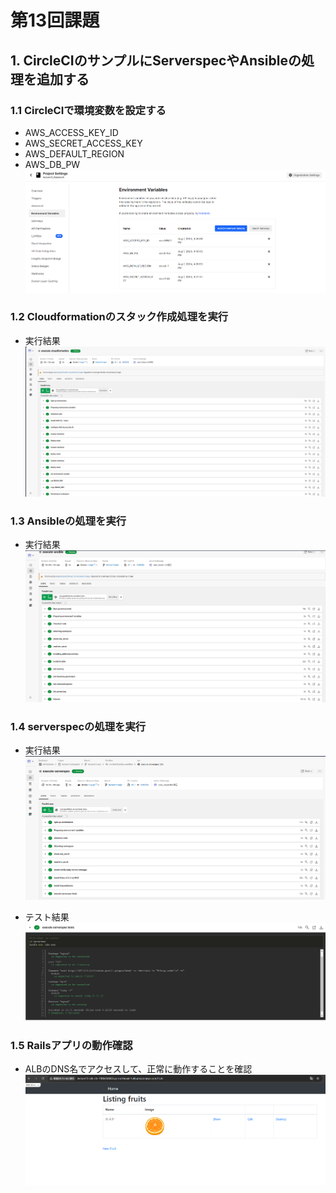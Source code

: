 # 第13回課題

## 1. CircleCIのサンプルにServerspecやAnsibleの処理を追加する
### 1.1 CircleCIで環境変数を設定する
- AWS_ACCESS_KEY_ID
- AWS_SECRET_ACCESS_KEY
- AWS_DEFAULT_REGION
- AWS_DB_PW
 ![CircleCI環境変数一覧](images/1.1_environment_variables.png)

### 1.2 Cloudformationのスタック作成処理を実行
- 実行結果
 ![1.2 Cloudformationのスタック作成の実行結果](images/1.2_result_CFn.png)
 
### 1.3 Ansibleの処理を実行
- 実行結果
 ![1.3 Ansibleの実行結果](images/1.3_result_ansible.png)
 
### 1.4 serverspecの処理を実行
- 実行結果
 ![1.4.1 serverspecの実行結果](images/1.4.1_result_serverspec.png)
 
- テスト結果 
 ![1.4.2 テスト結果](images/1.4.2_result_tests.png)

### 1.5 Railsアプリの動作確認
- ALBのDNS名でアクセスして、正常に動作することを確認
 ![1.5 動作確認](images/1.5_result_app.png)
